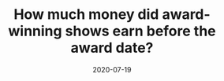 ---
date: "2020-07-19"
external_link: /post/tt_Broadway/
image:
  caption:
  focal_point: Smart
summary: Using R to recreate publication-quality visuals.
tags:
- All
- R
title: "How much money did award-winning shows earn before the award date?"
---